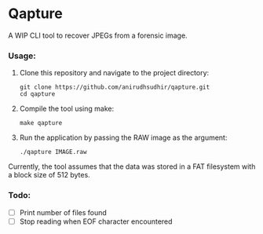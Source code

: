 # Qapture

A WIP CLI tool to recover JPEGs from a forensic image.

### Usage:
1. Clone this repository and navigate to the project directory:
   
    ```
    git clone https://github.com/anirudhsudhir/qapture.git
    cd qapture
    ```

2. Compile the tool using make:

   ```
   make qapture
   ```

3. Run the application by passing the RAW image as the argument:

   ```
   ./qapture IMAGE.raw
   ```

Currently, the tool assumes that the data was stored in a FAT filesystem with a block size of 512 bytes.

### Todo:
- [ ] Print number of files found
- [ ] Stop reading when EOF character encountered